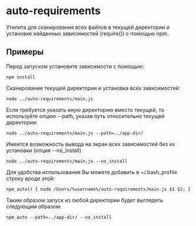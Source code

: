 # auto-requirements

Утилита для сканирования всех файлов в текущей директории и установке найденных зависимостей (require()) с помощью npm.

## Примеры

Перед запуском установите зависимости с помощью:

```
npm install
```

Сканирование текущей директории и установка всех зависимостей:

```
node ../auto-requirements/main.js
```

Если требуется указать иную директорию вместо текущей, то используйте опцию --path, указав путь относительно текущей директории:

```
node ../auto-requirements/main.js --path=../app-dir/
```

Имеется возможность вывода на экран всех зависимостей без их установки (опция --no_install)

```
node ../auto-requirements/main.js --no_install
```

Для удобства использования Вы можете добавить в ~/.bash_profile строку вроде этой:

```
npm_auto() { node /Users/%username%/auto-requirements/main.js $1 $2; }
```

Таким образом запуск из любой директории будет выглядеть следующим образом:

```
npm_auto --path=../app-dir/ --no_install
```
